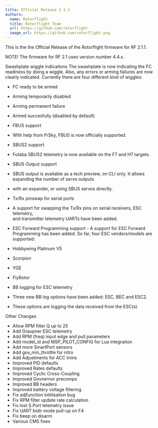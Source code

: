 ```yaml
---
title: Official Release 2.1.1
authors:
  name: Rotorflight
  title: Rotorflight Team
  url: https://github.com/rotorflight
  image_url: https://github.com/rotorflight.png
---
```


This is the the Official Release of the Rotorflight firmware for RF 2.1.1.

NOTE! The firmware for RF 2.1 uses version number 4.4.x.

Swashplate wiggle indications
The swashplate is now indicating the FC readiness by doing a wiggle. Also, any errors or arming
failures are now clearly indicated. Currently there are four different kind of wiggles:

- FC ready to be armed
- Arming temporarily disabled
- Arming permanent failure
- Armed succesfully (disabled by default)
- FBUS support
- With help from FrSky, FBUS is now officially supported.

- SBUS2 support
- Futaba SBUS2 telemetry is now available on the F7 and H7 targets.

- SBUS Output support
- SBUS output is available as a tech preview, on CLI only. It allows expanding the number of servo outputs
- with an expander, or using SBUS servos directly.

- Tx/Rx pinswap for serial ports
- A support for swapping the Tx/Rx pins on serial receivers, ESC telemetry,  
  and transmitter telemetry UARTs have been added.

- ESC Forward Programming support - A support for ESC Forward Programming has been added. So far, four ESC vendors/models are supported:
- Hobbywing Platinum V5
- Scorpion
- YGE
- FlyRotor
- BB logging for ESC telemetry
- Three new BB log options have been added: ESC, BEC and ESC2.
- These options are logging the data received from the ESC(s).

Other Changes

- Allow RPM filter Q up to 25
- Add Graupner ESC telemetry
- Add RPM (freq) input edge and pull parameters
- Add model_id and MSP_PILOT_CONFIG for Lua integration
- Add more SmartPort sensors
- Add gov_min_throttle for nitro
- Add Adjustments for ACC trims
- Improved PID defaults
- Improved Rates defaults
- Improved Cyclic Cross-Coupling
- Improved Govnernor precomps
- Improved BB headers
- Improved battery voltage filtering
- Fix adjfunction initilisation bug
- Fix RPM filter update rate calculation
- Fix lost S.Port telemetry issue
- Fix UART bidir mode pull-up on F4
- Fix beep on disarm
- Various CMS fixes
